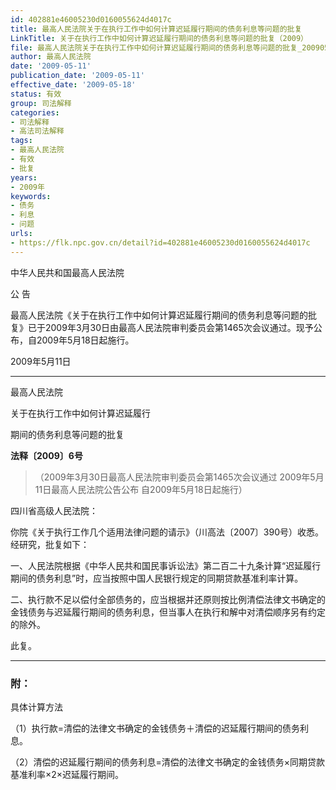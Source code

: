 ```yaml
---
id: 402881e46005230d0160055624d4017c
title: 最高人民法院关于在执行工作中如何计算迟延履行期间的债务利息等问题的批复
LinkTitle: 关于在执行工作中如何计算迟延履行期间的债务利息等问题的批复（2009）
file: 最高人民法院关于在执行工作中如何计算迟延履行期间的债务利息等问题的批复_20090511_402881e46005230d0160055624d4017c.docx
author: 最高人民法院
date: '2009-05-11'
publication_date: '2009-05-11'
effective_date: '2009-05-18'
status: 有效
group: 司法解释
categories:
- 司法解释
- 高法司法解释
tags:
- 最高人民法院
- 有效
- 批复
years:
- 2009年
keywords:
- 债务
- 利息
- 问题
urls:
- https://flk.npc.gov.cn/detail?id=402881e46005230d0160055624d4017c
---
```


中华人民共和国最高人民法院

公 告

最高人民法院《关于在执行工作中如何计算迟延履行期间的债务利息等问题的批复》已于2009年3月30日由最高人民法院审判委员会第1465次会议通过。现予公布，自2009年5月18日起施行。

2009年5月11日

---

最高人民法院

关于在执行工作中如何计算迟延履行

期间的债务利息等问题的批复

**法释〔2009〕6号**

> （2009年3月30日最高人民法院审判委员会第1465次会议通过 2009年5月11日最高人民法院公告公布 自2009年5月18日起施行）

四川省高级人民法院：

你院《关于执行工作几个适用法律问题的请示》（川高法〔2007〕390号）收悉。经研究，批复如下：

一、人民法院根据《中华人民共和国民事诉讼法》第二百二十九条计算“迟延履行期间的债务利息”时，应当按照中国人民银行规定的同期贷款基准利率计算。

二、执行款不足以偿付全部债务的，应当根据并还原则按比例清偿法律文书确定的金钱债务与迟延履行期间的债务利息，但当事人在执行和解中对清偿顺序另有约定的除外。

此复。

---

### 附：

具体计算方法

（1）执行款=清偿的法律文书确定的金钱债务＋清偿的迟延履行期间的债务利息。

（2）清偿的迟延履行期间的债务利息=清偿的法律文书确定的金钱债务×同期贷款基准利率×2×迟延履行期间。
